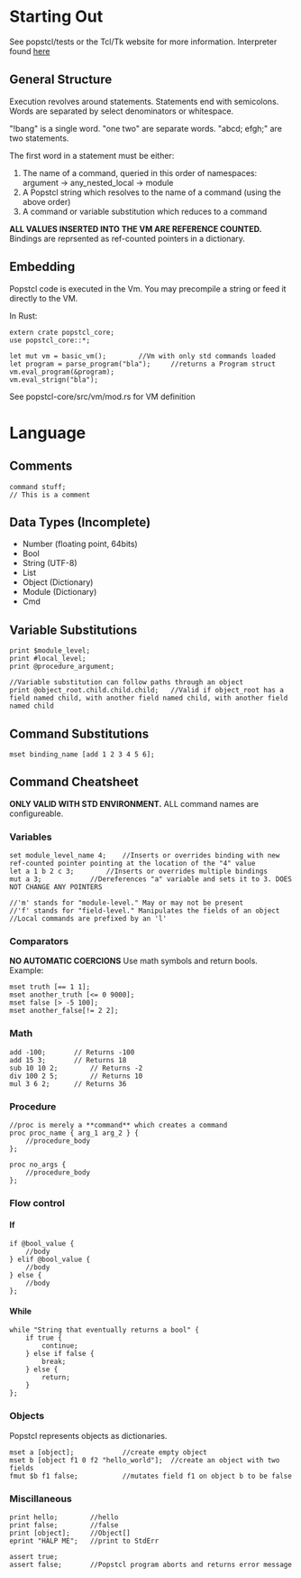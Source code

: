 # Starting Out
See popstcl/tests or the Tcl/Tk website for more information.
Interpreter found [here](https://gitlab.com/Random_Civvy/popstcl-i)

## General Structure
Execution revolves around statements. Statements end with semicolons. Words are separated by select denominators or whitespace.

"!bang" is a single word.
"one two" are separate words.
"abcd; efgh;" are two statements.

The first word in a statement must be either:
1. The name of a command, queried in this order of namespaces: argument -> any_nested_local -> module
2. A Popstcl string which resolves to the name of a command (using the above order)
3. A command or variable substitution which reduces to a command

**ALL VALUES INSERTED INTO THE VM ARE REFERENCE COUNTED.** Bindings are reprsented as ref-counted pointers in a dictionary.

## Embedding
Popstcl code is executed in the Vm.
You may precompile a string or feed it directly to the VM.

In Rust:
~~~
extern crate popstcl_core;
use popstcl_core::*;

let mut vm = basic_vm();		//Vm with only std commands loaded
let program = parse_program("bla"); 	//returns a Program struct
vm.eval_program(&program);
vm.eval_strign("bla");
~~~

See popstcl-core/src/vm/mod.rs for VM definition

# Language

## Comments
~~~
command stuff;
// This is a comment
~~~

## Data Types (Incomplete)
* Number (floating point, 64bits)
* Bool
* String (UTF-8)
* List
* Object (Dictionary)
* Module (Dictionary)
* Cmd

## Variable Substitutions
~~~
print $module_level;
print #local_level;
print @procedure_argument;

//Variable substitution can follow paths through an object
print @object_root.child.child.child;	//Valid if object_root has a field named child, with another field named child, with another field named child
~~~

## Command Substitutions
~~~
mset binding_name [add 1 2 3 4 5 6];
~~~

## Command Cheatsheet
**ONLY VALID WITH STD ENVIRONMENT.** ALL command names are configureable.

### Variables

~~~
set module_level_name 4;	//Inserts or overrides binding with new ref-counted pointer pointing at the location of the "4" value
let a 1 b 2 c 3;		//Inserts or overrides multiple bindings
mut a 3;			//Dereferences "a" variable and sets it to 3. DOES NOT CHANGE ANY POINTERS

//'m' stands for "module-level." May or may not be present
//'f' stands for "field-level." Manipulates the fields of an object
//Local commands are prefixed by an 'l'
~~~

### Comparators
**NO AUTOMATIC COERCIONS**
Use math symbols and return bools.
Example:
~~~
mset truth [== 1 1];
mset another_truth [<= 0 9000];
mset false [> -5 100];
mset another_false[!= 2 2];
~~~

### Math
~~~
add -100; 		// Returns -100
add 15 3; 		// Returns 18
sub 10 10 2; 		// Returns -2
div 100 2 5; 		// Returns 10
mul 3 6 2; 		// Returns 36
~~~

### Procedure

~~~
//proc is merely a **command** which creates a command
proc proc_name { arg_1 arg_2 } {
	//procedure_body
};

proc no_args { 
	//procedure_body
};
~~~

### Flow control

#### If
~~~ 
if @bool_value {
	//body
} elif @bool_value {
	//body
} else {
	//body
};
~~~

#### While
~~~
while "String that eventually returns a bool" {
	if true {
		continue;
	} else if false {
		break;
	} else {
		return;
	}
};
~~~

### Objects
Popstcl represents objects as dictionaries.

~~~
mset a [object]; 			//create empty object
mset b [object f1 0 f2 "hello_world"]; 	//create an object with two fields
fmut $b f1 false; 			//mutates field f1 on object b to be false
~~~

### Miscillaneous
~~~
print hello; 		//hello
print false; 		//false
print [object]; 	//Object[]
eprint "HALP ME";	//print to StdErr

assert true;
assert false;		//Popstcl program aborts and returns error message
~~~
